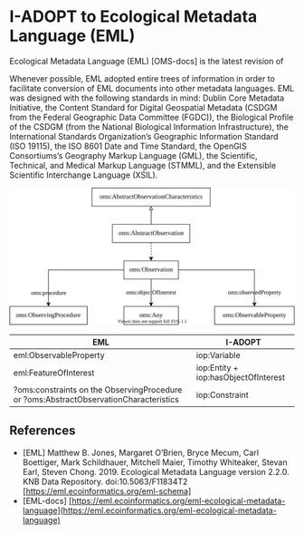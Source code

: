 # I-ADOPT to Ecological Metadata Language (EML)

Ecological Metadata Language (EML) [OMS-docs] is the latest revision of 

Whenever possible, EML adopted entire trees of information in order to facilitate conversion of EML documents into other metadata languages. EML was designed with the following standards in mind: Dublin Core Metadata Initiative, the Content Standard for Digital Geospatial Metadata (CSDGM from the Federal Geographic Data Committee (FGDC)), the Biological Profile of the CSDGM (from the National Biological Information Infrastructure), the International Standards Organization’s Geographic Information Standard (ISO 19115), the ISO 8601 Date and Time Standard, the OpenGIS Consortiums’s Geography Markup Language (GML), the Scientific, Technical, and Medical Markup Language (STMML), and the Extensible Scientific Interchange Language (XSIL).

![OMS overview](./gfx/oms.svg)

| EML                    | I-ADOPT                                               |
|------------------------|-------------------------------------------------------|
| eml:ObservableProperty | iop:Variable                                          |
| eml:FeatureOfInterest  | iop:Entity + iop:hasObjectOfInterest                  |
| ?oms:constraints on the ObservingProcedure or ?oms:AbstractObservationCharacteristics | iop:Constraint                                          |

## References

* [EML] Matthew B. Jones, Margaret O’Brien, Bryce Mecum, Carl Boettiger, Mark Schildhauer, Mitchell Maier, Timothy Whiteaker, Stevan Earl, Steven Chong. 2019. Ecological Metadata Language version 2.2.0. KNB Data Repository. doi:10.5063/F11834T2 [https://eml.ecoinformatics.org/eml-schema]
* [EML-docs] [https://eml.ecoinformatics.org/eml-ecological-metadata-language](https://eml.ecoinformatics.org/eml-ecological-metadata-language)
